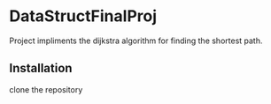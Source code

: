 # DataStructFinalProj

Project impliments the dijkstra algorithm for finding the shortest path.

## Installation
clone the repository
